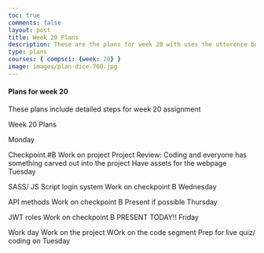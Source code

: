 ```yaml
---
toc: true
comments: false
layout: post
title: Week 20 Plans
description: These are the plans for week 20 with uses the utterence bot
type: plans
courses: { compsci: {week: 20} }
image: images/plan-dice-760.jpg
---
```



#### Plans for week 20
These plans include detailed steps for week 20 assignment

Week 20 Plans

Monday

 Checkpoint #B
 Work on project
 Project Review: Coding and everyone has something carved out into the project
 Have assets for the webpage
Tuesday

 SASS/ JS Script login system
 Work on checkpoint B
Wednesday

 API methods
 Work on checkpoint B
 Present if possible
Thursday

 JWT roles
 Work on checkpoint B
 PRESENT TODAY!!
Friday

 Work day
 Work on the project
 WOrk on the code segment
 Prep for live quiz/ coding on Tuesday


